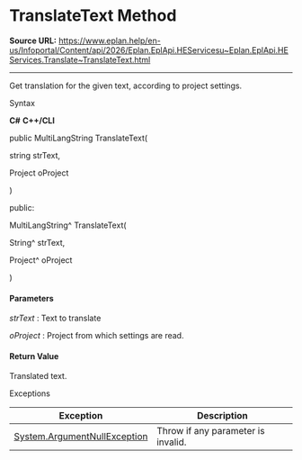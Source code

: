 # TranslateText Method

**Source URL:** https://www.eplan.help/en-us/Infoportal/Content/api/2026/Eplan.EplApi.HEServicesu~Eplan.EplApi.HEServices.Translate~TranslateText.html

---

Get translation for the given text, according to project settings.

Syntax

**C#**
**C++/CLI**


public MultiLangString TranslateText( 

   string strText,

   Project oProject

)

public:

MultiLangString^ TranslateText( 

   String^ strText,

   Project^ oProject

)


#### Parameters

*strText*
:   Text to translate

*oProject*
:   Project from which settings are read.

#### Return Value

Translated text.

Exceptions

| Exception | Description |
| --- | --- |
| [System.ArgumentNullException](#) | Throw if any parameter is invalid. |
